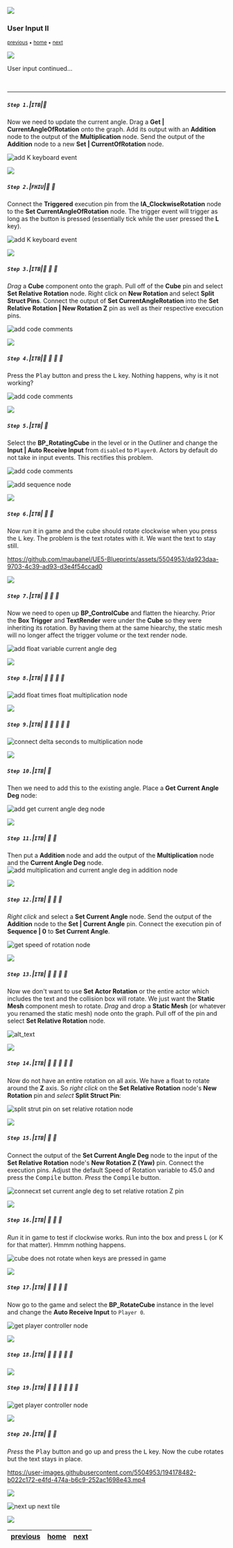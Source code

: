 ![](../images/line3.png)

### User Input II

<sub>[previous](../user-input/README.md#user-content-user-input) • [home](../README.md#user-content-ue4-blueprints) • [next](../user-input-iii/README.md#user-content-user-input-iii)</sub>

![](../images/line3.png)

User input continued...

<br>

---


##### `Step 1.`\|`ITB`|:small_blue_diamond:

Now we need to update the current angle.  Drag a **Get | CurrentAngleOfRotation** onto the graph.  Add its output with an **Addition** node to the output of the **Multiplication** node.  Send the output of the **Addition** node to a new **Set | CurrentOfRotation** node.

![add K keyboard event](images/getCurrentAngle.png)

![](../images/line2.png)

##### `Step 2.`\|`FHIU`|:small_blue_diamond: :small_blue_diamond: 

Connect the **Triggered** execution pin from the **IA_ClockwiseRotation** node to the **Set CurrentAngleOfRotation** node.  The trigger event will trigger as long as the button is pressed (essentially tick while the user pressed the **L** key).

![add K keyboard event](images/connectExecClock.png)

![](../images/line2.png)

##### `Step 3.`\|`ITB`|:small_blue_diamond: :small_blue_diamond: :small_blue_diamond:

*Drag* a **Cube** component onto the graph.  Pull off of the **Cube** pin and select **Set Relative Rotation** node.  Right click on **New Rotation** and select **Split Struct Pins**. Connect the output of **Set CurrentAngleRotation** into the **Set Relative Rotation | New Rotation Z** pin as well as their respective execution pins.

![add code comments](images/rotateCube.png)

![](../images/line2.png)

##### `Step 4.`\|`ITB`|:small_blue_diamond: :small_blue_diamond: :small_blue_diamond: :small_blue_diamond:

Press the <kbd>Play</kbd> button and press the <kbd>L</kbd> key.  Nothing happens, why is it not working?

![add code comments](images/lKeyNothing.png)

![](../images/line2.png)

##### `Step 5.`\|`ITB`| :small_orange_diamond:

Select the **BP_RotatingCube** in the level or in the Outliner and change the **Input | Auto Receive Input** from `disabled` to `Player0`.  Actors by default do not take in input events.  This rectifies this problem.

![add code comments](images/receiveInput.png)

![add sequence node](images/.png)


![](../images/line2.png)

##### `Step 6.`\|`ITB`| :small_orange_diamond: :small_blue_diamond:

Now *run* it in game and the cube should rotate clockwise when you press the <kbd>L</kbd> key. The problem is the text rotates with it.  We want the text to stay still.

https://github.com/maubanel/UE5-Blueprints/assets/5504953/da923daa-9703-4c39-ad93-d3e4f54ccad0

![](../images/line2.png)

##### `Step 7.`\|`ITB`| :small_orange_diamond: :small_blue_diamond: :small_blue_diamond:

Now we need to open up **BP_ControlCube** and flatten the hiearchy. Prior the **Box Trigger** and **TextRender** were under the **Cube** so they were inheriting its rotation.  By having them at the same hiearchy, the static mesh will no longer affect the trigger volume or the text render node.

![add float variable current angle deg](images/undoHiearchy.png)

![](../images/line2.png)

##### `Step 8.`\|`ITB`| :small_orange_diamond: :small_blue_diamond: :small_blue_diamond: :small_blue_diamond:


![add float times float multiplication node](images/FloatByFloatMultiply.png)


![](../images/line2.png)

##### `Step 9.`\|`ITB`| :small_orange_diamond: :small_blue_diamond: :small_blue_diamond: :small_blue_diamond: :small_blue_diamond:



![connect delta seconds to multiplication node](images/ConnectWithDeltaSecondsRm16.png)

![](../images/line2.png)

##### `Step 10.`\|`ITB`| :large_blue_diamond:

Then we need to add this to the existing angle. Place a **Get Current Angle Deg** node:

![add get current angle deg node](images/AddCurrentAngleDegRm16.png)

![](../images/line2.png)

##### `Step 11.`\|`ITB`| :large_blue_diamond: :small_blue_diamond: 

Then put a **Addition** node and add the output of the **Multiplication** node and the **Current Angle Deg** node.  
![add multiplication and current angle deg in addition node](images/FloatPFloatRm16.png)

![](../images/line2.png)


##### `Step 12.`\|`ITB`| :large_blue_diamond: :small_blue_diamond: :small_blue_diamond: 

*Right click* and select a **Set Current Angle** node. Send the output of the **Addition** node to the **Set | Current Angle** pin. Connect the execution pin of **Sequence | 0** to **Set Current Angle**.


![get speed of rotation node](images/Rm16GetSpeedOfRotationNodeRm16.png)

![](../images/line2.png)

##### `Step 13.`\|`ITB`| :large_blue_diamond: :small_blue_diamond: :small_blue_diamond:  :small_blue_diamond: 

Now we don't want to use **Set Actor Rotation** or the entire actor which includes the text and the collision box will rotate. We just want the **Static Mesh** component mesh to rotate. *Drag* and drop a **Static Mesh** (or whatever you renamed the static mesh) node onto the graph. Pull off of the pin and select **Set Relative Rotation** node.

![alt_text](images/GetCubeComponentRm16.png)

![](../images/line2.png)

##### `Step 14.`\|`ITB`| :large_blue_diamond: :small_blue_diamond: :small_blue_diamond: :small_blue_diamond:  :small_blue_diamond: 

Now do not have an entire rotation on all axis. We have a float to rotate around the **Z** axis. So *right click* on the **Set Relative Rotation** node's **New Rotation** pin and *select* **Split Struct Pin**:

![split strut pin on set relative rotation node](images/SplitStructPinRm26.png)

![](../images/line2.png)

##### `Step 15.`\|`ITB`| :large_blue_diamond: :small_orange_diamond: 

Connect the output of the **Set Current Angle Deg** node to the input of the **Set Relative Rotation** node's **New Rotation Z (Yaw)** pin. Connect the execution pins. Adjust the default Speed of Rotation variable to 45.0 and press the <kbd>Compile</kbd> button. *Press* the <kbd>Compile</kbd> button.

![connecxt set current angle deg to set relative rotation Z pin](images/ConnectCurrentAngleToYawRm26.png)


![](../images/line2.png)

##### `Step 16.`\|`ITB`| :large_blue_diamond: :small_orange_diamond:   :small_blue_diamond: 

*Run* it in game to test if clockwise works. Run into the box and press L (or K for that matter). Hmmm nothing happens.

![cube does not rotate when keys are pressed in game](images/CubeDoesntMove.png)

![](../images/line2.png)

##### `Step 17.`\|`ITB`| :large_blue_diamond: :small_orange_diamond: :small_blue_diamond: :small_blue_diamond:

Now go to the game and select the **BP_RotateCube** instance in the level and change the **Auto Receive Input** to `Player 0`.

![get player controller node](images/GetPlayerControllerRm16.png)

![](../images/line2.png)

##### `Step 18.`\|`ITB`| :large_blue_diamond: :small_orange_diamond: :small_blue_diamond: :small_blue_diamond: :small_blue_diamond:



![](../images/line2.png)

##### `Step 19.`\|`ITB`| :large_blue_diamond: :small_orange_diamond: :small_blue_diamond: :small_blue_diamond: :small_blue_diamond: :small_blue_diamond:



![get player controller node](images/flattenHiearchy.png)

![](../images/line2.png)

##### `Step 20.`\|`ITB`| :large_blue_diamond: :large_blue_diamond:

*Press* the <kbd>Play</kbd> button and go up and press the <kbd>L</kbd> key.  Now the cube rotates but the text stays in place.

https://user-images.githubusercontent.com/5504953/194178482-b022c172-e4fd-474a-b6c9-252ac1698e43.mp4

![](../images/line.png)

<!-- <img src="https://via.placeholder.com/1000x100/45D7CA/000000/?text=Next Up - User Input III"> -->
![next up next tile](images/banner.png)

![](../images/line.png)

| [previous](../user-input/README.md#user-content-user-input)| [home](../README.md#user-content-ue4-blueprints) | [next](../user-input-iii/README.md#user-content-user-input-iii)|
|---|---|---|
